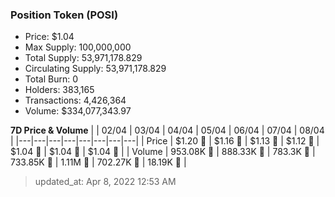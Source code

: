 
  ### Position Token (POSI)
  - Price: $1.04
  - Max Supply: 100,000,000
  - Total Supply: 53,971,178.829
  - Circulating Supply: 53,971,178.829
  - Total Burn: 0
  - Holders: 383,165
  - Transactions: 4,426,364
  - Volume: $334,077,343.97

  **7D Price & Volume**
  | | 02&#x2F;04 | 03&#x2F;04 | 04&#x2F;04 | 05&#x2F;04 | 06&#x2F;04 | 07&#x2F;04 | 08&#x2F;04 |
  |---|---|---|---|---|---|---|---|
  | Price | $1.20 🚀 | $1.16 🔻 | $1.13 🔻 | $1.12 🔻 | $1.04 🔻 | $1.04 🔻 | $1.04 🚀 |
  | Volume | 953.08K 🔻 | 888.33K 🔻 | 783.3K 🔻 | 733.85K 🔻 | 1.11M 🚀 | 702.27K 🔻 | 18.19K 🔻 |

  > updated_at: Apr 8, 2022 12:53 AM
